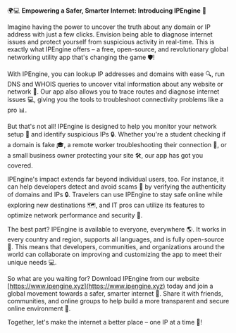 🌍💻 **Empowering a Safer, Smarter Internet: Introducing IPEngine** 🚀

Imagine having the power to uncover the truth about any domain or IP address with just a few clicks. Envision being able to diagnose internet issues and protect yourself from suspicious activity in real-time. This is exactly what IPEngine offers – a free, open-source, and revolutionary global networking utility app that's changing the game 🛡️!

With IPEngine, you can lookup IP addresses and domains with ease 🔍, run DNS and WHOIS queries to uncover vital information about any website or network 👀. Our app also allows you to trace routes and diagnose internet issues 💻, giving you the tools to troubleshoot connectivity problems like a pro 📊.

But that's not all! IPEngine is designed to help you monitor your network setup 🔧 and identify suspicious IPs 🔒. Whether you're a student checking if a domain is fake 🎓, a remote worker troubleshooting their connection 🏢, or a small business owner protecting your site 🛠️, our app has got you covered.

IPEngine's impact extends far beyond individual users, too. For instance, it can help developers detect and avoid scams 💸 by verifying the authenticity of domains and IPs 🔒. Travelers can use IPEngine to stay safe online while exploring new destinations 🗺️, and IT pros can utilize its features to optimize network performance and security 🚀.

The best part? IPEngine is available to everyone, everywhere 🌎. It works in every country and region, supports all languages, and is fully open-source 👥. This means that developers, communities, and organizations around the world can collaborate on improving and customizing the app to meet their unique needs 💻.

So what are you waiting for? Download IPEngine from our website [https://www.ipengine.xyz](https://www.ipengine.xyz) today and join a global movement towards a safer, smarter internet 🌟. Share it with friends, communities, and online groups to help build a more transparent and secure online environment 🤝.

Together, let's make the internet a better place – one IP at a time 💪!